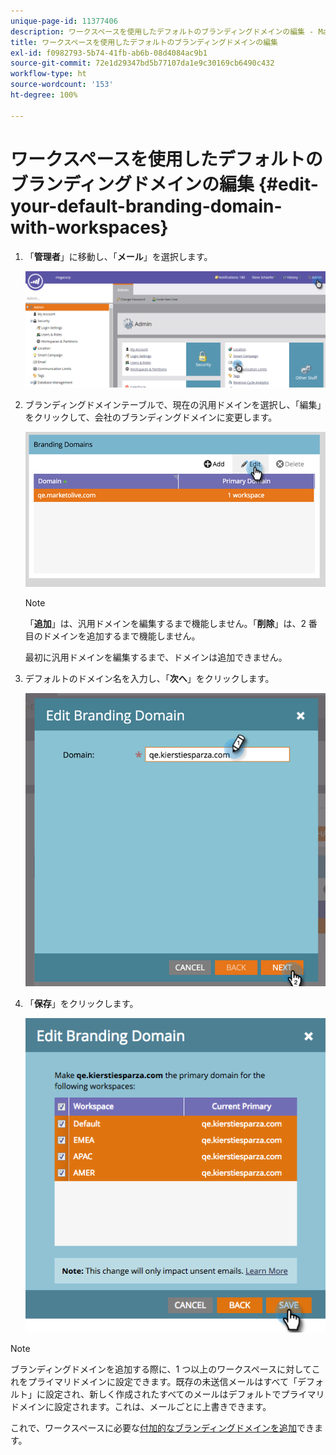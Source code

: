 ```yaml
---
unique-page-id: 11377406
description: ワークスペースを使用したデフォルトのブランディングドメインの編集 - Marketo ドキュメント - 製品ドキュメント
title: ワークスペースを使用したデフォルトのブランディングドメインの編集
exl-id: f0982793-5b74-41fb-ab6b-08d4084ac9b1
source-git-commit: 72e1d29347bd5b77107da1e9c30169cb6490c432
workflow-type: ht
source-wordcount: '153'
ht-degree: 100%

---
```


# ワークスペースを使用したデフォルトのブランディングドメインの編集 {#edit-your-default-branding-domain-with-workspaces}

1. 「**管理者**」に移動し、「**メール**」を選択します。

   ![](assets/image2016-6-29-16-3a42-3a20.png)

1. ブランディングドメインテーブルで、現在の汎用ドメインを選択し、「編集」をクリックして、会社のブランディングドメインに変更します。

   ![](assets/image2016-8-12-10-3a30-3a34.png)

   >[!NOTE]
   >
   >「**追加**」は、汎用ドメインを編集するまで機能しません。「**削除**」は、2 番目のドメインを追加するまで機能しません。
   >
   >最初に汎用ドメインを編集するまで、ドメインは追加できません。

1. デフォルトのドメイン名を入力し、「**次へ**」をクリックします。

   ![](assets/image2016-8-12-10-3a32-3a31.png)

1. 「**保存**」をクリックします。

   ![](assets/edit-branding-domain-9-12-16-hand.png)

>[!NOTE]
>
>ブランディングドメインを追加する際に、1 つ以上のワークスペースに対してこれをプライマリドメインに設定できます。既存の未送信メールはすべて「デフォルト」に設定され、新しく作成されたすべてのメールはデフォルトでプライマリドメインに設定されます。これは、メールごとに上書きできます。

これで、ワークスペースに必要な[付加的なブランディングドメインを追加](/help/marketo/product-docs/administration/email-setup/add-multiple-branding-domains/add-an-additional-branding-domain-with-workspaces.md)できます。
